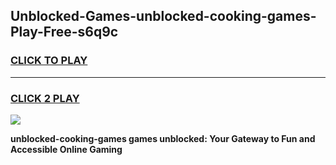 
## Unblocked-Games-unblocked-cooking-games-Play-Free-s6q9c
<h3>
<a href="https://premium76.site?title=unblocked-cooking-games&ref=09A">CLICK TO PLAY</a></h3>
<hr>

<h3>
<a href="https://premium76.site?title=unblocked-cooking-games&ref=09A">CLICK 2 PLAY</a>
  
</h3>

<a href="https://premium76.site?title=unblocked-cooking-games&ref=09A"><img src="https://clearcache.store/games.png"></a>


**unblocked-cooking-games games unblocked: Your Gateway to Fun and Accessible Online Gaming**
